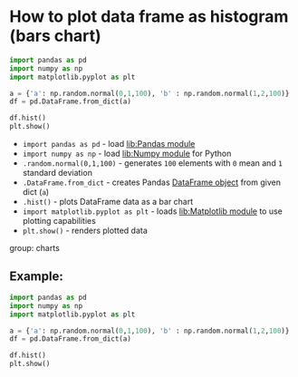 # How to plot data frame as histogram (bars chart)

```python
import pandas as pd
import numpy as np
import matplotlib.pyplot as plt

a = {'a': np.random.normal(0,1,100), 'b' : np.random.normal(1,2,100)}
df = pd.DataFrame.from_dict(a)

df.hist()
plt.show()
```

- `import pandas as pd` - load [lib:Pandas module](/python-pandas/how-to-install-pandas)
- `import numpy as np` - load [lib:Numpy module](/python-numpy/how-to-install-python-numpy-lib) for Python
- `.random.normal(0,1,100)` - generates `100` elements with `0` mean and `1` standard deviation
- `.DataFrame.from_dict` - creates Pandas [DataFrame object](https://pandas.pydata.org/docs/reference/api/pandas.DataFrame.html) from given dict (`a`)
- `.hist()` - plots DataFrame data as a bar chart
- `import matplotlib.pyplot as plt` - loads [lib:Matplotlib module](python-matplotlib/how-to-install-matplotlib-python-lib-in-ubuntu-ubuntuversion) to use plotting capabilities
- `plt.show()` - renders plotted data

group: charts

## Example: 
```python
import pandas as pd
import numpy as np
import matplotlib.pyplot as plt

a = {'a': np.random.normal(0,1,100), 'b' : np.random.normal(1,2,100)}
df = pd.DataFrame.from_dict(a)

df.hist()
plt.show()
```

